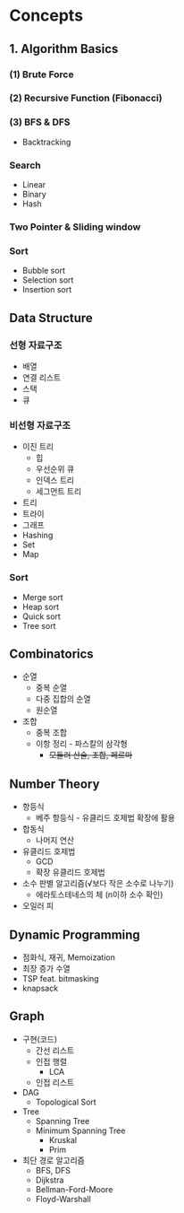 # Concepts

## 1. Algorithm Basics
### (1) Brute Force
### (2) Recursive Function (Fibonacci)
### (3) BFS & DFS
- Backtracking
  
### Search
- Linear
- Binary
- Hash
    
### Two Pointer & Sliding window
### Sort
- Bubble sort
- Selection sort
- Insertion sort

## Data Structure
### 선형 자료구조
- 배열
- 연결 리스트
- 스택
- 큐
    
### 비선형 자료구조
- 이진 트리
  - 힙
  - 우선순위 큐
  - 인덱스 트리
  - 세그먼트 트리
- 트리
- 트라이
- 그래프
- Hashing
- Set
- Map

### Sort
- Merge sort
- Heap sort
- Quick sort
- Tree sort
     

## Combinatorics
- 순열
    - 중복 순열
    - 다중 집합의 순열
    - 원순열
- 조합
    - 중복 조합
    - 이항 정리 - 파스칼의 삼각형
        - ~~모듈러 산술, 조합, 페르마~~

## Number Theory
- 항등식
  - 베주 항등식 - 유클리드 호제법 확장에 활용
- 합동식
  - 나머지 연산
- 유클리드 호제법
  - GCD
  - 확장 유클리드 호제법
- 소수 판별 알고리즘(√보다 작은 소수로 나누기)
  - 에라토스테네스의 체 (n이하 소수 확인)
- 오일러 피


## Dynamic Programming
- 점화식, 재귀, Memoization
- 최장 증가 수열
- TSP feat. bitmasking
- knapsack


## Graph
- 구현(코드)
    - 간선 리스트
    - 인접 행렬
        - LCA
    - 인접 리스트
- DAG
    - Topological Sort
- Tree
    - Spanning Tree
    - Minimum Spanning Tree
        - Kruskal
        - Prim
- 최단 경로 알고리즘
    - BFS, DFS
    - Dijkstra
    - Bellman-Ford-Moore
    - Floyd-Warshall
 

     

 
